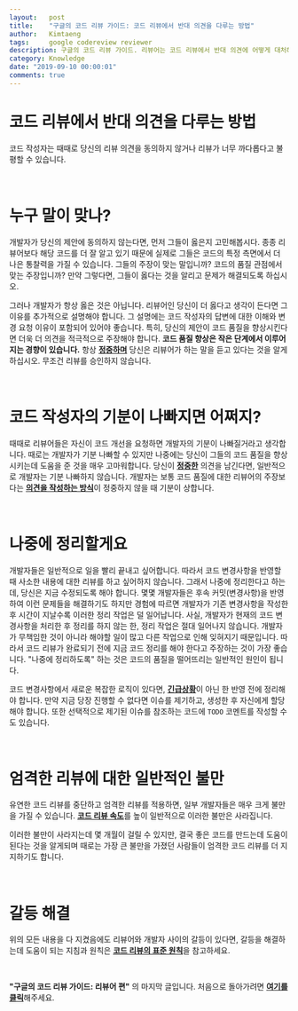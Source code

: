 ```yaml
---
layout:   post
title:    "구글의 코드 리뷰 가이드: 코드 리뷰에서 반대 의견을 다루는 방법"
author:   Kimtaeng
tags: 	  google codereview reviewer
description: 구글의 코드 리뷰 가이드. 리뷰어는 코드 리뷰에서 반대 의견에 어떻게 대처해야 할까?
category: Knowledge
date: "2019-09-10 00:00:01"
comments: true
---
```


# 코드 리뷰에서 반대 의견을 다루는 방법

코드 작성자는 때때로 당신의 리뷰 의견을 동의하지 않거나 리뷰가 너무 까다롭다고 불평할 수 있습니다.

<br/>

# 누구 말이 맞나?

개발자가 당신의 제안에 동의하지 않는다면, 먼저 그들이 옳은지 고민해봅시다. 종종 리뷰어보다 해당 코드를 더 잘 알고 있기 때문에
실제로 그들은 코드의 특정 측면에서 더 나은 통찰력을 가질 수 있습니다. 그들의 주장이 맞는 말입니까? 코드의 품질 관점에서
맞는 주장입니까? 만약 그렇다면, 그들이 옳다는 것을 알리고 문제가 해결되도록 하십시오.

그러나 개발자가 항상 옳은 것은 아닙니다. 리뷰어인 당신이 더 옳다고 생각이 든다면 그 이유를 추가적으로 설명해야 합니다.
그 설명에는 코드 작성자의 답변에 대한 이해와 변경 요청 이유이 포함되어 있어야 좋습니다. 특히, 당신의 제안이 코드 품질을
향상시킨다면 더욱 더 의견을 적극적으로 주장해야 합니다. **코드 품질 향상은 작은 단계에서 이루어지는 경향이 있습니다.**
항상 <a href="/post/how-to-write-code-review#정중하게"><b>정중하며</b></a> 당신은 리뷰어가 하는 말을 듣고 있다는 것을 알게 하십시오.
무조건 리뷰를 승인하지 않습니다.

<br/>

# 코드 작성자의 기분이 나빠지면 어쩌지?

때때로 리뷰어들은 자신이 코드 개선을 요청하면 개발자의 기분이 나빠질거라고 생각합니다. 때로는 개발자가 기분 나빠할 수 있지만
나중에는 당신이 그들의 코드 품질을 향상시키는데 도움을 준 것을 매우 고마워합니다.
당신이 <a href="/post/how-to-write-code-review#정중하게"><b>정중한</b></a> 의견을 남긴다면,
일반적으로 개발자는 기분 나빠하지 않습니다. 개발자는 보통 코드 품질에 대한 리뷰어의 주장보다는
<a href="/post/how-to-write-code-review"><b>의견을 작성하는 방식</b></a>이 정중하지 않을 때 기분이 상합니다.

<br/>

# 나중에 정리할게요

개발자들은 일반적으로 일을 빨리 끝내고 싶어합니다. 따라서 코드 변경사항을 반영할 때 사소한 내용에 대한 리뷰를 하고 싶어하지
않습니다. 그래서 나중에 정리한다고 하는데, 당신은 지금 수정되도록 해야 합니다.
몇몇 개발자들은 후속 커밋(변경사항)을 반영하여 이런 문제들을 해결하기도 하지만 경험에 따르면 개발자가 기존 변경사항을 작성한 후
시간이 지날수록 이러한 정리 작업은 덜 일어납니다. 사실, 개발자가 현재의 코드 변경사항을 처리한 후 정리를 하지 않는 한,
정리 작업은 절대 일어나지 않습니다. 개발자가 무책임한 것이 아니라 해야할 일이 많고 다른 작업으로 인해 잊혀지기 때문입니다.
따라서 코드 리뷰가 완료되기 전에 지금 코드 정리를 해야 한다고 주장하는 것이 가장 좋습니다. "나중에 정리하도록" 하는 것은
코드의 품질을 떨어뜨리는 일반적인 원인이 됩니다.

코드 변경사항에서 새로운 복잡한 로직이 있다면, <a href="/post/what-is-an-emergency"><b>긴급상황</b></a>이 아닌 한
반영 전에 정리해야 합니다. 만약 지금 당장 진행할 수 없다면 이슈를 제기하고, 생성한 후 자신에게 할당해야 합니다.
또한 선택적으로 제기된 이슈를 참조하는 코드에 ```TODO``` 코멘트를 작성할 수도 있습니다. 

<br/>

# 엄격한 리뷰에 대한 일반적인 불만

유연한 코드 리뷰를 중단하고 엄격한 리뷰를 적용하면, 일부 개발자들은 매우 크게 불만을 가질 수 있습니다.
<a href="/post/speed-of-code-reviews"><b>코드 리뷰 속도</b></a>를 높이 일반적으로 이러한 불만은 사라집니다.

이러한 불만이 사라지는데 몇 개월이 걸릴 수 있지만, 결국 좋은 코드를 만드는데 도움이 된다는 것을 알게되며
때로는 가장 큰 불만을 가졌던 사람들이 엄격한 코드 리뷰를 더 지지하기도 합니다.

<br/>

# 갈등 해결

위의 모든 내용을 다 지켰음에도 리뷰어와 개발자 사이의 갈등이 있다면, 갈등을 해결하는데 도움이 되는 지침과 원칙은
<a href="/post/the-standard-of-code-review"><b>코드 리뷰의 표준 원칙</b></a>을 참고하세요.

<br/>

**"구글의 코드 리뷰 가이드: 리뷰어 편"** 의 마지막 글입니다.
처음으로 돌아가려면 <a href="/post/google-code-review-guide"><b>여기를 클릭</b></a>해주세요.
